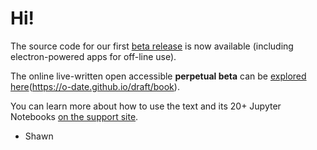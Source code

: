 # Hi!

The source code for our first [beta release](https://github.com/o-date/draft/releases) is now available (including electron-powered apps for off-line use).

The online live-written open accessible **perpetual beta** can be [explored here](http://o-date.github.io/draft/book)(https://o-date.github.io/draft/book).

You can learn more about how to use the text and its 20+ Jupyter Notebooks [on the support site](https://o-date.github.io/support).

- Shawn
